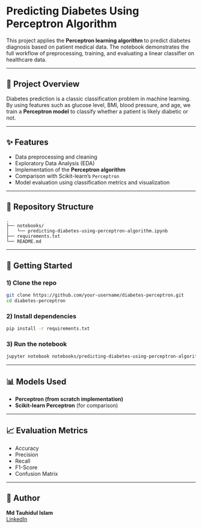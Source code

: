 # Predicting Diabetes Using Perceptron Algorithm

This project applies the **Perceptron learning algorithm** to predict diabetes diagnosis based on patient medical data. The notebook demonstrates the full workflow of preprocessing, training, and evaluating a linear classifier on healthcare data.

---

## 📌 Project Overview
Diabetes prediction is a classic classification problem in machine learning. By using features such as glucose level, BMI, blood pressure, and age, we train a **Perceptron model** to classify whether a patient is likely diabetic or not.

---

## ✨ Features
- Data preprocessing and cleaning  
- Exploratory Data Analysis (EDA)  
- Implementation of the **Perceptron algorithm**  
- Comparison with Scikit-learn’s `Perceptron`  
- Model evaluation using classification metrics and visualization  

---

## 📂 Repository Structure
```
.
├── notebooks/
│   └── predicting-diabetes-using-perceptron-algorithm.ipynb
├── requirements.txt
└── README.md
```

---

## 🚀 Getting Started

### 1) Clone the repo
```bash
git clone https://github.com/your-username/diabetes-perceptron.git
cd diabetes-perceptron
```

### 2) Install dependencies
```bash
pip install -r requirements.txt
```

### 3) Run the notebook
```bash
jupyter notebook notebooks/predicting-diabetes-using-perceptron-algorithm.ipynb
```

---

## 📊 Models Used
- **Perceptron (from scratch implementation)**  
- **Scikit-learn Perceptron** (for comparison)  

---

## 📈 Evaluation Metrics
- Accuracy  
- Precision  
- Recall  
- F1-Score  
- Confusion Matrix  

---


## 👤 Author
**Md Tauhidul Islam**  
[LinkedIn](www.linkedin.com/in/tauhidul-islam) 
